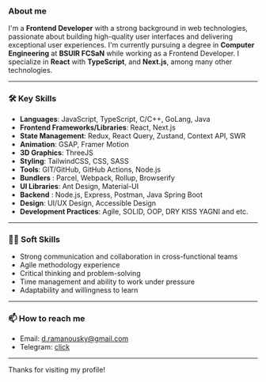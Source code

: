 ### About me

I'm a **Frontend Developer** with a strong background in web technologies, passionate about building high-quality user interfaces and delivering exceptional user experiences. I'm currently pursuing a degree in **Computer Engineering** at **BSUIR FCSaN** while working as a Frontend Developer. I specialize in **React** with **TypeScript**, and **Next.js**, among many other technologies.

---

### 🛠 Key Skills

- **Languages**: JavaScript, TypeScript, C/C++, GoLang, Java
- **Frontend Frameworks/Libraries**: React, Next.js
- **State Management**: Redux, React Query, Zustand, Context API, SWR
- **Animation**: GSAP, Framer Motion
- **3D Graphics**: ThreeJS
- **Styling**: TailwindCSS, CSS, SASS
- **Tools**: GIT/GitHub, GitHub Actions, Node.js
- **Bundlers** : Parcel, Webpack, Rollup, Browserify
- **UI Libraries**: Ant Design, Material-UI
- **Backend** : Node.js, Express, Postman, Java Spring Boot
- **Design**: UI/UX Design, Accessible Design
- **Development Practices**: Agile, SOLID, OOP, DRY KISS YAGNI and etc.

---

### 🧑‍💼 Soft Skills

- Strong communication and collaboration in cross-functional teams
- Agile methodology experience
- Critical thinking and problem-solving
- Time management and ability to work under pressure
- Adaptability and willingness to learn

---

### 📫 How to reach me

- Email: d.ramanousky@gmail.com
- Telegram: [click](https://t.me/d_rmnvsk)

---

Thanks for visiting my profile!

